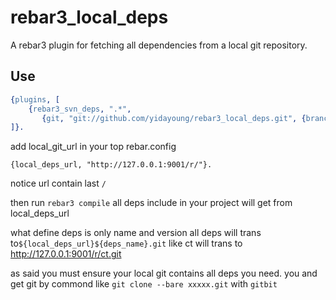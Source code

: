rebar3_local_deps
=====

A rebar3 plugin for fetching all dependencies from a local git repository.

Use
-----
```erlang
{plugins, [
    {rebar3_svn_deps, ".*",
       {git, "git://github.com/yidayoung/rebar3_local_deps.git", {branch, "master"}}}
]}.
```
    
add local_git_url in your top rebar.config
```
{local_deps_url, "http://127.0.0.1:9001/r/"}.
```
notice url contain last `/`

then run `rebar3 compile`
all deps include in your project will get from local_deps_url

what define deps is only name and version
all deps will trans to`${local_deps_url}${deps_name}.git`
like ct will trans to http://127.0.0.1:9001/r/ct.git

as said you must ensure your local git contains all deps you need.
you and get git by commond like `git clone --bare xxxxx.git` with `gitbit`